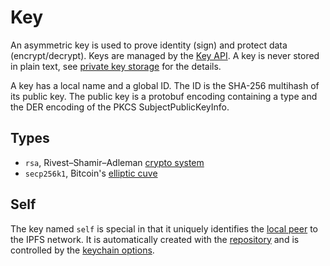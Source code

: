 ﻿# Key

An asymmetric key is used to prove identity (sign) and protect data (encrypt/decrypt). Keys are managed 
by the [Key API](xref:Ipfs.CoreApi.IKeyApi). A key is never stored in plain text, see 
[private key storage](repo/key.md) for the details.

A key has a local name and a global ID.  The ID is the SHA-256 multihash 
of its public key. The public key is a protobuf encoding containing a type and 
the DER encoding of the PKCS SubjectPublicKeyInfo.

## Types

- `rsa`, Rivest–Shamir–Adleman [crypto system](https://en.wikipedia.org/wiki/RSA_(cryptosystem))
- `secp256k1`, Bitcoin's [elliptic cuve](https://en.bitcoin.it/wiki/Secp256k1)

## Self

The key named `self` is special in that it uniquely identifies the 
[local peer](xref:Ipfs.Engine.IpfsEngine.LocalPeer) to the IPFS network.  It is 
automatically created with the [repository](repository.md) and is controlled 
by the [keychain options](xref:Ipfs.Engine.IpfsEngine.Options).